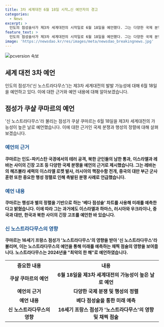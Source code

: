 ```yaml
---
title: 3차 세계대전 6월 18일 시작…신 예언자의 경고
categories:
  - News
excerpt: >
  인도의 점성술사가 제3차 세계대전의 시작일로 6월 18일을 예언했다. 그는 다양한 국제 분쟁과 행성 정렬로 이를 근거로 제시했는데, 이는 인도-파키스탄 국경의 테러 공격, 북한 군인들의 남한 통과, 이스라엘과 레바논 간 긴장, 러시아의 핵잠수함 전개 등을 포함한다. 신 노스트라다무스라 불리는 그는 이전에도 여러 긴장 상황을 예언한 바 있으며, 별과 행성의 정렬을 기반으로 한 베다 점성술 차트를 사용해 미래를 예측한다고 밝혔다.
feature_text: >
  인도의 점성술사가 제3차 세계대전의 시작일로 6월 18일을 예언했다. 그는 다양한 국제 분쟁과 행성 정렬로 이를 근거로 제시했는데, 이는 인도-파키스탄 국경의 테러 공격, 북한 군인들의 남한 통과, 이스라엘과 레바논 간 긴장, 러시아의 핵잠수함 전개 등을 포함한다. 신 노스트라다무스라 불리는 그는 이전에도 여러 긴장 상황을 예언한 바 있으며, 별과 행성의 정렬을 기반으로 한 베다 점성술 차트를 사용해 미래를 예측한다고 밝혔다.
image: 'https://newsdao.kr/res/images/meta/newsdao_breakingnews.jpg'
---
```


<p><img src="https://newsdao.kr/res/images/meta/newsdao_breakingnews.jpg" alt="pcversion 속보" /></p>

<h2 data-ke-size="size26">세계 대전 3차 예언</h2>

<p data-ke-size="size16">인도의 점성가('신 노스트라다무스')는 제3차 세계대전의 발발 가능성에 대해 6월 18일을 예언하고 있다. 이에 대한 근거와 예언 내용에 대해 알아보겠습니다.</p>

<h2 data-ke-size="size24">점성가 쿠샬 쿠마르의 예언</h2>

<p data-ke-size="size16">'신 노스트라다무스'라 불리는 점성가 쿠샬 쿠마르는 6월 18일을 제3차 세계대전의 가능성이 높은 날로 예언했습니다. 이에 대한 근거인 국제 분쟁과 행성의 정렬에 대해 살펴보겠습니다.</p>

<h3><b><span style="color: #1a5490;">예언의 근거</span><b></h3>

<p data-ke-size="size16">쿠마르는 인도-파키스탄 국경에서의 테러 공격, 북한 군인들의 남한 통과, 이스라엘과 레바논 사이의 긴장 고조 등 다양한 국제 분쟁을 예언의 근거로 제시했습니다. 그는 레바논의 헤즈볼라 세력의 이스라엘 로켓 발사, 러시아의 핵잠수함 전개, 중국의 대만 부근 군사 훈련 또한 중요한 행성 정렬로 인해 촉발된 분쟁 사례로 언급했습니다.</p>

<h3><b><span style="color: #1a5490;">예언 내용</span><b></h3>

<p data-ke-size="size16">쿠마르는 행성과 별의 정렬을 기반으로 하는 '베다 점성술' 차트를 사용해 미래를 예측한다고 밝혔습니다. 이에 따라 그는 과거에도 이스라엘과 하마스, 러시아와 우크라이나, 중국과 대만, 한국과 북한 사이의 긴장 고조를 예언한 바 있습니다.</p>

<h3><b><span style="color: #1a5490;">신 노스트라다무스의 영향</span><b></h3>

<p data-ke-size="size16">쿠마르는 16세기 프랑스 점성가 '노스트라다무스'의 영향을 받아 '신 노스트라다무스'라 불리며, 이는 노스트라다무스의 예언을 통해 미래를 예측하는 채찍 점술의 영향을 보여줍니다. 노스트라다무스는 2024년을 "최악의 한 해"로 예언하였습니다.</p>

<table>
    <tr>
        <th>중요한 내용</th>
        <th>내용</th>
    </tr>
    <tr>
        <td style="text-align: center; height: 17px;"><b>쿠샬 쿠마르의 예언</b></td>
        <td style="text-align: center; height: 17px;"><b>6월 18일을 제3차 세계대전의 가능성이 높은 날로 예언</b></td>
    </tr>
    <tr>
        <td style="text-align: center; height: 17px;"><b>예언의 근거</b></td>
        <td style="text-align: center; height: 17px;"><b>다양한 국제 분쟁 및 행성의 정렬</b></td>
    </tr>
    <tr>
        <td style="text-align: center; height: 17px;"><b>예언 내용</b></td>
        <td style="text-align: center; height: 17px;"><b>베다 점성술을 통한 미래 예측</b></td>
    </tr>
    <tr>
        <td style="text-align: center; height: 17px;"><b>신 노스트라다무스의 영향</b></td>
        <td style="text-align: center; height: 17px;"><b>16세기 프랑스 점성가 '노스트라다무스'의 영향 및 채찍 점술</b></td>
    </tr>
</table>

